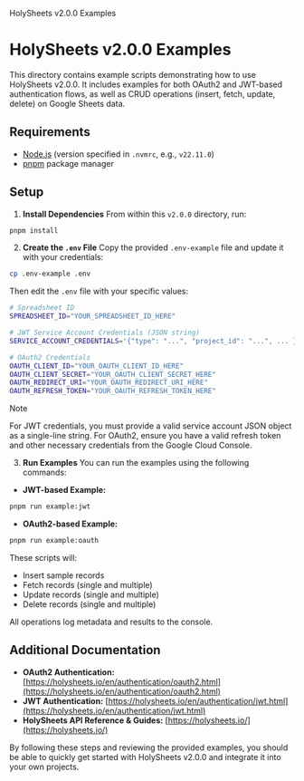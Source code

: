 HolySheets v2.0.0 Examples

# HolySheets v2.0.0 Examples

This directory contains example scripts demonstrating how to use HolySheets v2.0.0. It includes examples for both OAuth2 and JWT-based authentication flows, as well as CRUD operations (insert, fetch, update, delete) on Google Sheets data.

## Requirements

- [Node.js](https://nodejs.org/) (version specified in `.nvmrc`, e.g., `v22.11.0`)
- [pnpm](https://pnpm.io/) package manager

## Setup

1.  **Install Dependencies**
    From within this `v2.0.0` directory, run:

```bash
pnpm install
```

2.  **Create the `.env` File**
    Copy the provided `.env-example` file and update it with your credentials:

```bash
cp .env-example .env
```

Then edit the `.env` file with your specific values:

```bash
# Spreadsheet ID
SPREADSHEET_ID="YOUR_SPREADSHEET_ID_HERE"

# JWT Service Account Credentials (JSON string)
SERVICE_ACCOUNT_CREDENTIALS='{"type": "...", "project_id": "...", ... }'

# OAuth2 Credentials
OAUTH_CLIENT_ID="YOUR_OAUTH_CLIENT_ID_HERE"
OAUTH_CLIENT_SECRET="YOUR_OAUTH_CLIENT_SECRET_HERE"
OAUTH_REDIRECT_URI="YOUR_OAUTH_REDIRECT_URI_HERE"
OAUTH_REFRESH_TOKEN="YOUR_OAUTH_REFRESH_TOKEN_HERE"
```

> [!NOTE]
> For JWT credentials, you must provide a valid service account JSON object as a single-line string.
> For OAuth2, ensure you have a valid refresh token and other necessary credentials from the Google Cloud Console.

3.  **Run Examples**
    You can run the examples using the following commands:

- **JWT-based Example:**

```bash
pnpm run example:jwt
```

- **OAuth2-based Example:**

```bash
pnpm run example:oauth
```

These scripts will:

- Insert sample records
- Fetch records (single and multiple)
- Update records (single and multiple)
- Delete records (single and multiple)

All operations log metadata and results to the console.

## Additional Documentation

- **OAuth2 Authentication:** [https://holysheets.io/en/authentication/oauth2.html](https://holysheets.io/en/authentication/oauth2.html)
- **JWT Authentication:** [https://holysheets.io/en/authentication/jwt.html](https://holysheets.io/en/authentication/jwt.html)
- **HolySheets API Reference & Guides:** [https://holysheets.io/](https://holysheets.io/)

By following these steps and reviewing the provided examples, you should be able to quickly get started with HolySheets v2.0.0 and integrate it into your own projects.
